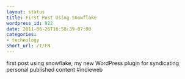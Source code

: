 ```yaml
---
layout: status
title: First Post Using Snowflake
wordpress_id: 922
date: 2011-06-26T16:58:39-07:00
categories:
- technology
short_url: /t/FN
---
```

first post using snowflake, my new WordPress plugin for syndicating personal published content #indieweb
